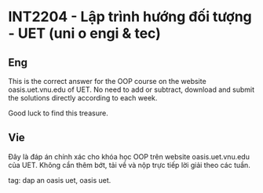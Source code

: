 # INT2204 - Lập trình hướng đối tượng - UET (uni o engi & tec)
## Eng
This is the correct answer for the OOP course on the website oasis.uet.vnu.edu of UET. No need to add or subtract, download and submit the solutions directly according to each week.

Good luck to find this treasure.

## Vie
Đây là đáp án chính xác cho khóa học OOP trên website oasis.uet.vnu.edu của UET. Không cần thêm bớt, tải về và nộp trực tiếp lời giải theo các tuần.

tag: dap an oasis uet, oasis uet.
